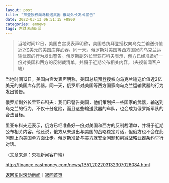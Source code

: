 ```yaml
---
layout: post
title: "拜登授权向乌输送武器 俄副外长发出警告"
date: 2022-03-13 06:51:15 +0800
categories: emnews
tags: 东财滚动新闻
---
```

> 当地时间12日，美国白宫发表声明称，美国总统拜登授权向乌克兰输送价值近2亿美元的美国库存武器。同一天，俄罗斯对美国等西方国家向乌克兰运输武器的行为发出警告。俄罗斯副外长里亚布科夫表示，俄方已经准备好一份对美国和西方的反制裁清单，并将于近期公布相关内容。（央视新闻客户端）

<p>当地时间12日，美国白宫发表声明称，美国总统拜登授权向乌克兰输送价值近2亿美元的美国库存武器。同一天，俄罗斯对美国等西方国家向乌克兰运输武器的行为发出警告。</p><p>俄罗斯副外长里亚布科夫：我们已警告美国，他们策划把一些国家的武器，输送到乌克兰的行为，不仅十分危险，而且这些输送武器的车队，也会成为俄罗斯军队的合法目标。</p><p>里亚布科夫还表示，俄方已经准备好一份对美国和西方的反制裁清单，并将于近期公布相关内容。他还说，俄方从未退出与美国的战略稳定对话，但俄方也不会在此问题上向美国单方面让步。俄罗斯准备与美方就安全问题和削减战略武器条约举行对话。</p><p class="em_media">（文章来源：央视新闻客户端）</p>

<http://finance.eastmoney.com/news/1351,202203132307026084.html>

[返回东财滚动新闻](//finews.withounder.com/emnews/)｜[返回首页](//finews.withounder.com/)